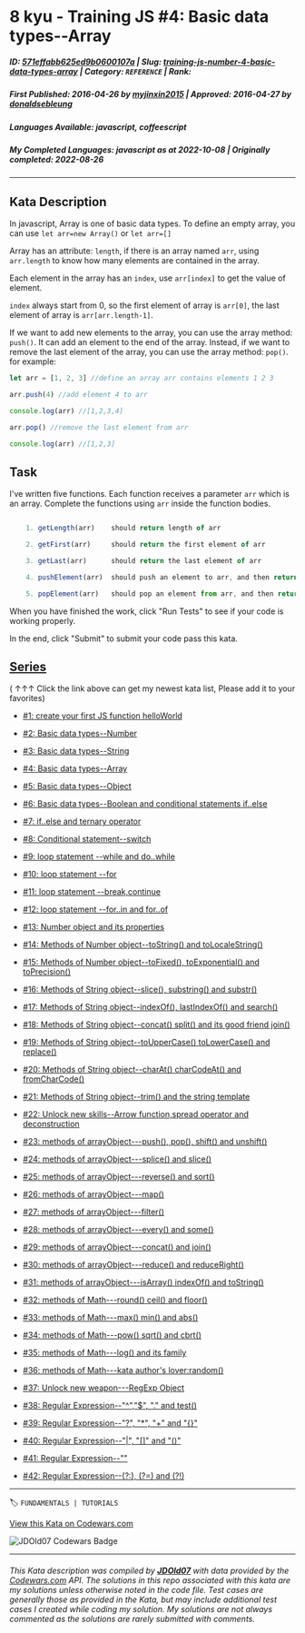 # 8 kyu - Training JS #4: Basic data types--Array

##### **ID**: [571effabb625ed9b0600107a](https://www.codewars.com/kata/571effabb625ed9b0600107a) | **Slug**: [training-js-number-4-basic-data-types-array](https://www.codewars.com/kata/571effabb625ed9b0600107a) | **Category**: `REFERENCE` | **Rank**: <span style="color:white">8 kyu</span>

##### **First Published**: 2016-04-26 **_by_** [myjinxin2015](https://www.codewars.com/users/myjinxin2015) | **Approved**: 2016-04-27 **_by_** [donaldsebleung](https://www.codewars.com/users/donaldsebleung)

##### **Languages Available**: javascript, coffeescript

##### **My Completed Languages**: javascript **_as at_** 2022-10-08 | **Originally completed**: 2022-08-26

---

## Kata Description

In javascript, Array is one of basic data types. To define an empty array, you can use `let arr=new Array()` or `let arr=[]`

Array has an attribute: `length`, if there is an array named `arr`, using `arr.length` to know how many elements are contained in the array.

Each element in the array has an `index`, use `arr[index]` to get the value of element.

`index` always start from 0, so the first element of array is `arr[0]`, the last element of array is `arr[arr.length-1]`.

If we want to add new elements to the array, you can use the array method: `push()`. It can add an element to the end of the array. Instead, if we want to remove the last element of the array, you can use the array method: `pop()`. for example:

```javascript
let arr = [1, 2, 3] //define an array arr contains elements 1 2 3

arr.push(4) //add element 4 to arr

console.log(arr) //[1,2,3,4]

arr.pop() //remove the last element from arr

console.log(arr) //[1,2,3]
```

## Task

I've written five functions. Each function receives a parameter `arr` which is an array. Complete the functions using `arr` inside the function bodies.

```javascript

    1. getLength(arr)    should return length of arr

    2. getFirst(arr)     should return the first element of arr

    3. getLast(arr)      should return the last element of arr

    4. pushElement(arr)  should push an element to arr, and then return arr

    5. popElement(arr)   should pop an element from arr, and then return arr

```

When you have finished the work, click "Run Tests" to see if your code is working properly.

In the end, click "Submit" to submit your code pass this kata.

## [Series](http://github.com/myjinxin2015/Katas-list-of-Training-JS-series)

( ↑↑↑ Click the link above can get my newest kata list, Please add it to your favorites)

- [#1: create your first JS function helloWorld](http://www.codewars.com/kata/571ec274b1c8d4a61c0000c8)

- [#2: Basic data types--Number](http://www.codewars.com/kata/571edd157e8954bab500032d)

- [#3: Basic data types--String](http://www.codewars.com/kata/571edea4b625edcb51000d8e)

- [#4: Basic data types--Array](http://www.codewars.com/kata/571effabb625ed9b0600107a)

- [#5: Basic data types--Object](http://www.codewars.com/kata/571f1eb77e8954a812000837)

- [#6: Basic data types--Boolean and conditional statements if..else](http://www.codewars.com/kata/571f832f07363d295d001ba8)

- [#7: if..else and ternary operator](http://www.codewars.com/kata/57202aefe8d6c514300001fd)

- [#8: Conditional statement--switch](http://www.codewars.com/kata/572059afc2f4612825000d8a)

- [#9: loop statement --while and do..while](http://www.codewars.com/kata/57216d4bcdd71175d6000560)

- [#10: loop statement --for](http://www.codewars.com/kata/5721a78c283129e416000999)

- [#11: loop statement --break,continue](http://www.codewars.com/kata/5721c189cdd71194c1000b9b)

- [#12: loop statement --for..in and for..of](http://www.codewars.com/kata/5722b3f0bd5583cf44001000)

- [#13: Number object and its properties](http://www.codewars.com/kata/5722fd3ab7162a3a4500031f)

- [#14: Methods of Number object--toString() and toLocaleString()](http://www.codewars.com/kata/57238ceaef9008adc7000603)

- [#15: Methods of Number object--toFixed(), toExponential() and toPrecision()](http://www.codewars.com/kata/57256064856584bc47000611)

- [#16: Methods of String object--slice(), substring() and substr()](http://www.codewars.com/kata/57274562c8dcebe77e001012)

- [#17: Methods of String object--indexOf(), lastIndexOf() and search()](http://www.codewars.com/kata/57277a31e5e51450a4000010)

- [#18: Methods of String object--concat() split() and its good friend join()](http://www.codewars.com/kata/57280481e8118511f7000ffa)

- [#19: Methods of String object--toUpperCase() toLowerCase() and replace()](http://www.codewars.com/kata/5728203b7fc662a4c4000ef3)

- [#20: Methods of String object--charAt() charCodeAt() and fromCharCode()](http://www.codewars.com/kata/57284d23e81185ae6200162a)

- [#21: Methods of String object--trim() and the string template](http://www.codewars.com/kata/5729b103dd8bac11a900119e)

- [#22: Unlock new skills--Arrow function,spread operator and deconstruction](http://www.codewars.com/kata/572ab0cfa3af384df7000ff8)

- [#23: methods of arrayObject---push(), pop(), shift() and unshift()](http://www.codewars.com/kata/572af273a3af3836660014a1)

- [#24: methods of arrayObject---splice() and slice()](http://www.codewars.com/kata/572cb264362806af46000793)

- [#25: methods of arrayObject---reverse() and sort()](http://www.codewars.com/kata/572df796914b5ba27c000c90)

- [#26: methods of arrayObject---map()](http://www.codewars.com/kata/572fdeb4380bb703fc00002c)

- [#27: methods of arrayObject---filter()](http://www.codewars.com/kata/573023c81add650b84000429)

- [#28: methods of arrayObject---every() and some()](http://www.codewars.com/kata/57308546bd9f0987c2000d07)

- [#29: methods of arrayObject---concat() and join()](http://www.codewars.com/kata/5731861d05d14d6f50000626)

- [#30: methods of arrayObject---reduce() and reduceRight()](http://www.codewars.com/kata/573156709a231dcec9000ee8)

- [#31: methods of arrayObject---isArray() indexOf() and toString()](http://www.codewars.com/kata/5732b0351eb838d03300101d)

- [#32: methods of Math---round() ceil() and floor()](http://www.codewars.com/kata/5732d3c9791aafb0e4001236)

- [#33: methods of Math---max() min() and abs()](http://www.codewars.com/kata/5733d6c2d780e20173000baa)

- [#34: methods of Math---pow() sqrt() and cbrt()](http://www.codewars.com/kata/5733f948d780e27df6000e33)

- [#35: methods of Math---log() and its family](http://www.codewars.com/kata/57353de879ccaeb9f8000564)

- [#36: methods of Math---kata author's lover:random()](http://www.codewars.com/kata/5735956413c2054a680009ec)

- [#37: Unlock new weapon---RegExp Object](http://www.codewars.com/kata/5735e39313c205fe39001173)

- [#38: Regular Expression--"^","\$", "." and test()](http://www.codewars.com/kata/573975d3ac3eec695b0013e0)

- [#39: Regular Expression--"?", "\*", "+" and "{}"](http://www.codewars.com/kata/573bca07dffc1aa693000139)

- [#40: Regular Expression--"|", "[]" and "()"](http://www.codewars.com/kata/573d11c48b97c0ad970002d4)

- [#41: Regular Expression--"\"](http://www.codewars.com/kata/573e6831e3201f6a9b000971)

- [#42: Regular Expression--(?:), (?=) and (?!)](http://www.codewars.com/kata/573fb9223f9793e485000453)

---

🏷 `FUNDAMENTALS | TUTORIALS`

[View this Kata on Codewars.com](https://www.codewars.com/kata/571effabb625ed9b0600107a)

![](https://www.codewars.com/users/jdold07/badges/large "JDOld07 Codewars Badge")

---

###### _This Kata description was compiled by [**JDOld07**](https://tpstech.dev) with data provided by the [Codewars.com](https://www.codewars.com) API. The solutions in this repo associated with this kata are my solutions unless otherwise noted in the code file. Test cases are generally those as provided in the Kata, but may include additional test cases I created while coding my solution. My solutions are not always commented as the solutions are rarely submitted with comments._
